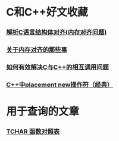 # C和C++好文收藏

### [解析C语言结构体对齐(内存对齐问题)](http://www.cnblogs.com/tsw123/p/5837273.html)

### [关于内存对齐的那些事](http://blog.csdn.net/markl22222/article/details/38051483)

### [如何有效解决C与C++的相互调用问题](http://blog.csdn.net/gobitan/article/details/1532769)

### [C++中placement new操作符（经典）](http://blog.csdn.net/zhangxinrun/article/details/5940019)

# 用于查询的文章

### [TCHAR 函数对照表](http://blog.csdn.net/is2120/article/details/27542927)